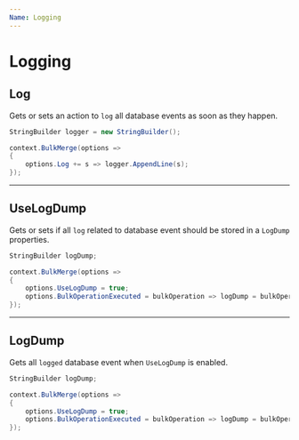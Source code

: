 ```yaml
---
Name: Logging
---
```


# Logging

## Log
Gets or sets an action to `log` all database events as soon as they happen.


```csharp
StringBuilder logger = new StringBuilder();

context.BulkMerge(options =>
{
	options.Log += s => logger.AppendLine(s);
});
```

---

## UseLogDump
Gets or sets if all `log` related to database event should be stored in a `LogDump` properties.


```csharp
StringBuilder logDump;

context.BulkMerge(options =>
{
	options.UseLogDump = true;
	options.BulkOperationExecuted = bulkOperation => logDump = bulkOperation.LogDump;
});
```

---

## LogDump
Gets all `logged` database event when `UseLogDump` is enabled.


```csharp
StringBuilder logDump;

context.BulkMerge(options =>
{
	options.UseLogDump = true;
	options.BulkOperationExecuted = bulkOperation => logDump = bulkOperation.LogDump;
});
```
